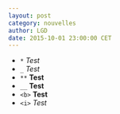 ```yaml
---
layout: post
category: nouvelles
author: LGD
date: 2015-10-01 23:00:00 CET
---
```


- `*` *Test*
- `_` _Test_
- `**` **Test**
- `__` __Test__
- `<b>` <b>Test</b>
- `<i>` <i>Test</i>
